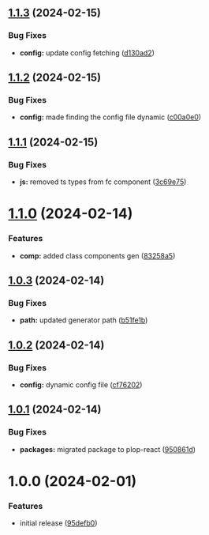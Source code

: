## [1.1.3](https://github.com/AlexKarajohn/plop-react/compare/v1.1.2...v1.1.3) (2024-02-15)


### Bug Fixes

* **config:** update config fetching ([d130ad2](https://github.com/AlexKarajohn/plop-react/commit/d130ad295ebcf7ac57c909a4440589caa653c243))

## [1.1.2](https://github.com/AlexKarajohn/plop-react/compare/v1.1.1...v1.1.2) (2024-02-15)


### Bug Fixes

* **config:** made finding the config file dynamic ([c00a0e0](https://github.com/AlexKarajohn/plop-react/commit/c00a0e08224ec5790b699ee9edb52f2bc2e61e07))

## [1.1.1](https://github.com/AlexKarajohn/plop-react/compare/v1.1.0...v1.1.1) (2024-02-15)


### Bug Fixes

* **js:** removed ts types from fc component ([3c69e75](https://github.com/AlexKarajohn/plop-react/commit/3c69e758903ebfa9f561eba053f4bee21c0fe968))

# [1.1.0](https://github.com/AlexKarajohn/plop-react/compare/v1.0.3...v1.1.0) (2024-02-14)


### Features

* **comp:** added class components gen ([83258a5](https://github.com/AlexKarajohn/plop-react/commit/83258a5645076a12c5d6011477fc489da08c7b4a))

## [1.0.3](https://github.com/AlexKarajohn/plop-react/compare/v1.0.2...v1.0.3) (2024-02-14)


### Bug Fixes

* **path:** updated generator path ([b51fe1b](https://github.com/AlexKarajohn/plop-react/commit/b51fe1be69487f22c412c4cdae688f0b3c9f3e19))

## [1.0.2](https://github.com/AlexKarajohn/plop-react/compare/v1.0.1...v1.0.2) (2024-02-14)


### Bug Fixes

* **config:** dynamic config file ([cf76202](https://github.com/AlexKarajohn/plop-react/commit/cf7620290ccef0ea3f6a8d1bae996645a901aa3d))

## [1.0.1](https://github.com/AlexKarajohn/plop-react/compare/v1.0.0...v1.0.1) (2024-02-14)


### Bug Fixes

* **packages:** migrated package to plop-react ([950861d](https://github.com/AlexKarajohn/plop-react/commit/950861d818fa13cf6e39c550c03730ae4d8a62ed))

# 1.0.0 (2024-02-01)


### Features

* initial release ([95defb0](https://github.com/AlexKarajohn/plop-react/commit/95defb0e68b15dbed276a51d86687ad219d67b0b))

